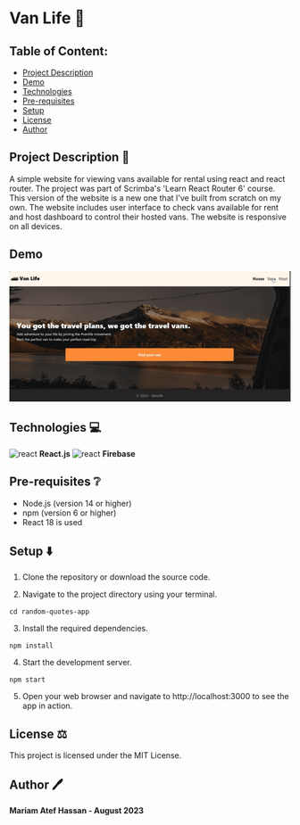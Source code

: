 # Van Life 🚙

## Table of Content:

- [Project Description](#project-description-page_facing_up)
- [Demo](#demo)
- [Technologies](#technologies)
- [Pre-requisites](#pre-requisites-grey_question)
- [Setup](#setup)
- [License](#license)
- [Author](#author)

## Project Description :page_facing_up:

A simple website for viewing vans available for rental using react and react router. The project was part of Scrimba's 'Learn React Router 6' course. This version of the website is a new one that I've built from scratch on my own. The website includes user interface to check vans available for rent and host dashboard to control their hosted vans. The website is responsive on all devices.

## Demo

<img src='demo.gif' alt='demo' >

## Technologies 💻

<img src="https://upload.wikimedia.org/wikipedia/commons/thumb/a/a7/React-icon.svg/2300px-React-icon.svg.png" alt="react" width="30" height="30"> __React.js__
<img src="https://firebase.google.com/static/downloads/brand-guidelines/PNG/logo-logomark.png" alt="react" width="30" height="30"> __Firebase__



## Pre-requisites :grey_question:

- Node.js (version 14 or higher)
- npm (version 6 or higher)
- React 18 is used

## Setup ⬇️

1. Clone the repository or download the source code.

2. Navigate to the project directory using your terminal.

```
cd random-quotes-app
```

3. Install the required dependencies.

```
npm install
```

4. Start the development server.

```
npm start
```

5. Open your web browser and navigate to http://localhost:3000 to see the app in action.


## License ⚖️

This project is licensed under the MIT License.

## Author 🖊️

**Mariam Atef Hassan  - August 2023**


